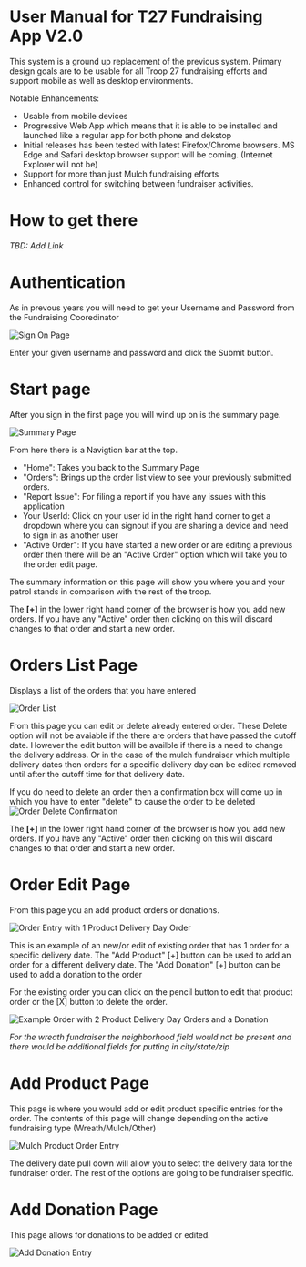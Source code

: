 # User Manual for T27 Fundraising App V2.0

This system is a ground up replacement of the previous system. Primary design goals are to be usable for all Troop 27 fundraising efforts and support mobile as well as desktop environments.

Notable Enhancements:
- Usable from mobile devices
- Progressive Web App which means that it is able to be installed and launched like a regular app for both phone and dekstop
- Initial releases has been tested with latest Firefox/Chrome browsers.  MS Edge and Safari desktop browser support will be coming. (Internet Explorer will not be)
- Support for more than just Mulch fundraising efforts
- Enhanced control for switching between fundraiser activities.

# How to get there
_TBD: Add Link_

# Authentication
As in prevous years you will need to get your Username and Password from the Fundraising Cooredinator

![Sign On Page](images/SignOn.png)

Enter your given username and password and click the Submit button.

# Start page
After you sign in the first page you will wind up on is the summary page.

![Summary Page](images/LandingPage.png)

From here there is a Navigtion bar at the top.
- "Home": Takes you back to the Summary Page
- "Orders": Brings up the order list view to see your previously submitted orders.
- "Report Issue": For filing a report if you have any issues with this application
- Your UserId: Click on your user id in the right hand corner to get a dropdown where you can signout if you are sharing a device and need to sign in as another user
- "Active Order":  If you have started a new order or are editing a previous order then there will be an "Active Order" option which will take you to the order edit page.

The summary information on this page will show you where you and your patrol stands in comparison with the rest of the troop.

The **[+]** in the lower right hand corner of the browser is how you add new orders.  If you have any "Active" order then clicking on this will discard changes to that order and start a new order.

# Orders List Page
Displays a list of the orders that you have entered

![Order List](images/OrderListPage.png)

From this page you can edit or delete already entered order.  These Delete option will not be avaiable if the there are orders that have passed the cutoff date. However the edit button will be availble if there is a need to change the delivery address.  Or in the case of the mulch fundraiser which multiple delivery dates then orders for a specific delivery day can be edited removed until after the cutoff time for that delivery date.

If you do need to delete an order then a confirmation box will come up in which you have to enter "delete" to cause the order to be deleted
![Order Delete Confirmation](images/ConfirmOrderDeletion.png)

The **[+]** in the lower right hand corner of the browser is how you add new orders.  If you have any "Active" order then clicking on this will discard changes to that order and start a new order.

# Order Edit Page
From this page you an add product orders or donations.

![Order Entry with 1 Product Delivery Day Order](images/OrderEntry1Order.png)

This is an example of an new/or edit of existing order that has 1 order for a specific delivery date. 
The "Add Product" [+] button can be used to add an order for a different delivery date.
The "Add Donation" [+] button can be used to add a donation to the order

For the existing order you can click on the pencil button to edit that product order or the [X] button to delete the order.

![Example Order with 2 Product Delivery Day Orders and a Donation](images/OrderEntryAllFull.png)

_For the wreath fundraiser the neighborhood field would not be present and there would be additional fields for putting in city/state/zip_

# Add Product Page
This page is where you would add or edit product specific entries for the order.  The contents of this page will change depending on the active fundraising type (Wreath/Mulch/Other)

![Mulch Product Order Entry](images/ProductPage.png)

The delivery date pull down will allow you to select the delivery data for the fundraiser order.
The rest of the options are going to be fundraiser specific.

# Add Donation Page
This page allows for donations to be added or edited. 

![Add Donation Entry](images/DonationPage.png)




